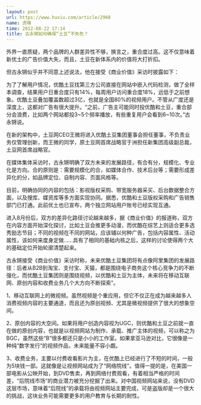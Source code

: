 ```yaml
---
layout: post
url: https://www.huxiu.com/article/2968
name: 虎嗅
time: 2012-08-22 17:14
title: 古永锵如何确保“土豆”不失色？
---
```

外界一直质疑，两个品牌的人群差异性不够，换言之，重合度过高。这不仅意味着新优土的广告价值大失，而且，土豆在新体系内的价值将大打折扣。

但古永锵似乎并不同意上述说法，他在接受《商业价值》采访时披露如下：

为了了解用户情况，优酷土豆找第三方公司直接在网站中嵌入代码检测，做了全样本调查，结果用户日重合度只有14%，每周用户访问重合度18%，远低于之前想象。优酷土豆叠加覆盖数超过3亿，也就是全国80%的视频用户。不管从广度还是深度上，这都对广告有很大提升。“之前，广告主可能同时投优酷和土豆，重合部分会浪费，比如两个网站都投3~5个频率播放，有些重复用户会看到6~10次。”古永锵说。

在新的架构中，土豆网CEO王微将进入优酷土豆集团董事会担任董事，不负责业务仅管理创新，而王微的同学，原土豆网首席战略官于洲担任新集团高级副总裁，土豆网首席战略官。

在媒体集体采访时，古永锵明确了双方未来的发展路径，有合有分，规模化、专业化是方向。合的原则是：需要规模化的合，如媒体合作、技术后台等；需要形成差异化的分，如品牌定位、自制内容、页面风格等。

目前，明确协同的内容的包括：影视版权采购、带宽服务器采买、后台数据整合方面，以及搜库、媒资库等多方面实现协同。据悉，优酷和土豆版权采购和广告销售部门已打通。此前优土也已宣布，两个独立网站用户账号已经实现互通。

进入8月份后，双方的差异化路径讨论越来越多，据《商业价值》的报道称，双方在内容方面开始深化探讨，比如土豆会推更多动漫，而优酷在综艺上则适合更多选秀励志节目；不同的视频在不同的网站，应该辅以何种广告，包括内容属性、活动属性，该如何来度身定做……具有了相同的基础内核之后，这样的讨论使得两个大的基础定位开始轮廓清楚起来。

古永锵接受《商业价值》采访时称，未来优酷土豆集团将有点像阿里集团的发展路径：后者从B2B到淘宝、支付宝、天猫，都是围绕电子商务这个核心竞争力的不断强化，而优酷土豆集团则是围绕视频，以优酷和土豆为主体，未来将在移动互联网、原创内容和收费业务几个大方向不断探索”。

1、移动互联网上的微视频。虽然视频是个重应用，但它不仅正在成为越来越多人消费视频内容的主要通道，而且还为原创视频、尤其是微视频提供了很大的想象空间。

2、原创内容的大空间。如果将用户创造内容视为UGC，则优酷和土豆之前就一直在做的原创内容，也就是以视频网站为制作、承载、推广主体的视频，可以称之为BGC，虽然这些“B”很多都还只是小小的工作室。如果拿亚马逊对比，它很像是一种纯“数字发行”的视频作品，未来能量不容小觑。

3、收费业务，主要以付费收看影片为主，在优酷上已经进行了不短的时间，一般为5块钱一部。这就像是让视频网站成为了“网络院线”。值得一提的是，在美国一部电影从公映开始，到DVD售卖，再到网络付费观看，有着相当严格的时间差，“后院线市场”的商业潜力被充分挖掘了出来。对中国视频网站来说，没有DVD这层市场，意味着“后院线”的承载将由视频网站主要完成，可是盗版却是一个很大的挑战，这块业务可能需要更多的用户教育与长期的耐性。

